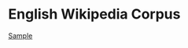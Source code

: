 # English Wikipedia Corpus
 
[Sample](../sample/enwiki.txt)
 
<!-- MARKDOWN-AUTO-DOCS:START (CODE:src=../../../ekorpkit/resources/corpora/enwiki.yaml) --> 
<!-- MARKDOWN-AUTO-DOCS:END -->
